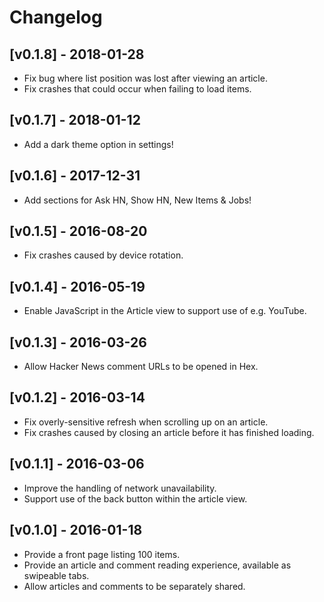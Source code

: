 # Changelog

## [v0.1.8] - 2018-01-28

- Fix bug where list position was lost after viewing an article.
- Fix crashes that could occur when failing to load items.

## [v0.1.7] - 2018-01-12

- Add a dark theme option in settings!

## [v0.1.6] - 2017-12-31

- Add sections for Ask HN, Show HN, New Items & Jobs!

## [v0.1.5] - 2016-08-20

- Fix crashes caused by device rotation.

## [v0.1.4] - 2016-05-19

- Enable JavaScript in the Article view to support use of e.g. YouTube.

## [v0.1.3] - 2016-03-26

- Allow Hacker News comment URLs to be opened in Hex.

## [v0.1.2] - 2016-03-14

- Fix overly-sensitive refresh when scrolling up on an article.
- Fix crashes caused by closing an article before it has finished loading.

## [v0.1.1] - 2016-03-06

- Improve the handling of network unavailability.
- Support use of the back button within the article view.

## [v0.1.0] - 2016-01-18

- Provide a front page listing 100 items.
- Provide an article and comment reading experience, available as swipeable tabs. 
- Allow articles and comments to be separately shared.
